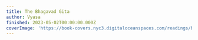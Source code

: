 ```yaml
---
title: The Bhagavad Gita
author: Vyasa
finished: 2023-05-02T00:00:00.000Z
coverImage: 'https://book-covers.nyc3.digitaloceanspaces.com/readings/bhagavad-gita-01.jpg'
---
```

